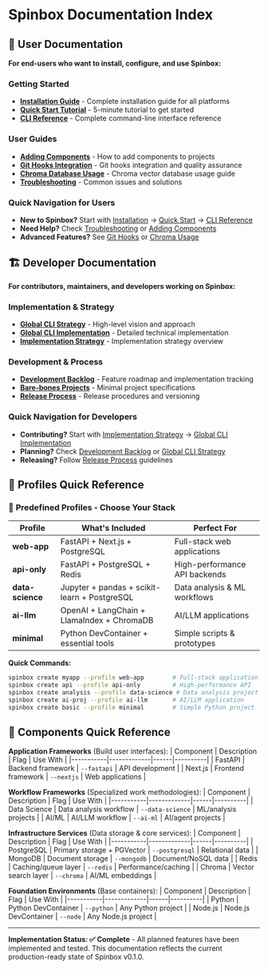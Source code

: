 # Spinbox Documentation Index

## 🚀 User Documentation

**For end-users who want to install, configure, and use Spinbox:**

### Getting Started
- **[Installation Guide](./user/installation.md)** - Complete installation guide for all platforms
- **[Quick Start Tutorial](./user/quick-start.md)** - 5-minute tutorial to get started  
- **[CLI Reference](./user/cli-reference.md)** - Complete command-line interface reference

### User Guides
- **[Adding Components](./user/adding-components.md)** - How to add components to projects
- **[Git Hooks Integration](./user/git-hooks.md)** - Git hooks integration and quality assurance
- **[Chroma Database Usage](./user/chroma-usage.md)** - Chroma vector database usage guide
- **[Troubleshooting](./user/troubleshooting.md)** - Common issues and solutions

### Quick Navigation for Users
- **New to Spinbox?** Start with [Installation](./user/installation.md) → [Quick Start](./user/quick-start.md) → [CLI Reference](./user/cli-reference.md)
- **Need Help?** Check [Troubleshooting](./user/troubleshooting.md) or [Adding Components](./user/adding-components.md)
- **Advanced Features?** See [Git Hooks](./user/git-hooks.md) or [Chroma Usage](./user/chroma-usage.md)

## 🏗️ Developer Documentation

**For contributors, maintainers, and developers working on Spinbox:**

### Implementation & Strategy
- **[Global CLI Strategy](./dev/global-cli-strategy.md)** - High-level vision and approach
- **[Global CLI Implementation](./dev/global-cli-implementation.md)** - Detailed technical implementation
- **[Implementation Strategy](./dev/implementation-strategy.md)** - Implementation strategy overview

### Development & Process
- **[Development Backlog](./dev/backlog.md)** - Feature roadmap and implementation tracking
- **[Bare-bones Projects](./dev/bare-bones-projects.md)** - Minimal project specifications
- **[Release Process](./dev/release-process.md)** - Release procedures and versioning

### Quick Navigation for Developers
- **Contributing?** Start with [Implementation Strategy](./dev/implementation-strategy.md) → [Global CLI Implementation](./dev/global-cli-implementation.md)
- **Planning?** Check [Development Backlog](./dev/backlog.md) or [Global CLI Strategy](./dev/global-cli-strategy.md)
- **Releasing?** Follow [Release Process](./dev/release-process.md) guidelines

## 🎯 Profiles Quick Reference

### 🎯 **Predefined Profiles - Choose Your Stack**

| Profile | What's Included | Perfect For |
|---------|-----------------|-------------|
| **web-app** | FastAPI + Next.js + PostgreSQL | Full-stack web applications |
| **api-only** | FastAPI + PostgreSQL + Redis | High-performance API backends |
| **data-science** | Jupyter + pandas + scikit-learn + PostgreSQL | Data analysis & ML workflows |
| **ai-llm** | OpenAI + LangChain + LlamaIndex + ChromaDB | AI/LLM applications |
| **minimal** | Python DevContainer + essential tools | Simple scripts & prototypes |

**Quick Commands:**
```bash
spinbox create myapp --profile web-app        # Full-stack application
spinbox create api --profile api-only         # High-performance API
spinbox create analysis --profile data-science # Data analysis project
spinbox create ai-proj --profile ai-llm       # AI/LLM application
spinbox create basic --profile minimal        # Simple Python project
```

## 🔧 Components Quick Reference

**Application Frameworks** (Build user interfaces):
| Component | Description | Flag | Use With |
|-----------|-------------|------|----------|
| FastAPI | Backend framework | `--fastapi` | API development |
| Next.js | Frontend framework | `--nextjs` | Web applications |

**Workflow Frameworks** (Specialized work methodologies):
| Component | Description | Flag | Use With |
|-----------|-------------|------|----------|
| Data Science | Data analysis workflow | `--data-science` | ML/analysis projects |
| AI/ML | AI/LLM workflow | `--ai-ml` | AI/agent projects |

**Infrastructure Services** (Data storage & core services):
| Component | Description | Flag | Use With |
|-----------|-------------|------|----------|
| PostgreSQL | Primary storage + PGVector | `--postgresql` | Relational data |
| MongoDB | Document storage | `--mongodb` | Document/NoSQL data |
| Redis | Caching/queue layer | `--redis` | Performance/caching |
| Chroma | Vector search layer | `--chroma` | AI/ML embeddings |

**Foundation Environments** (Base containers):
| Component | Description | Flag | Use With |
|-----------|-------------|------|----------|
| Python | Python DevContainer | `--python` | Any Python project |
| Node.js | Node.js DevContainer | `--node` | Any Node.js project |

---

**Implementation Status: ✅ Complete** - All planned features have been implemented and tested. This documentation reflects the current production-ready state of Spinbox v0.1.0.